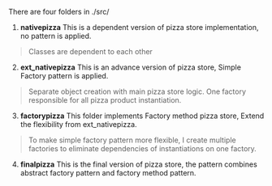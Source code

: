 There are four folders in ./src/

1. **nativepizza**
This is a dependent version of pizza store implementation, no pattern is applied. 
> Classes are dependent to each other

2. **ext_nativepizza**
This is an advance version of pizza store, Simple Factory pattern is applied.
> Separate object creation with main pizza store logic. One factory responsible for all pizza product instantiation.

3. **factorypizza**
This folder implements Factory method pizza store, Extend the flexibility from ext_nativepizza.
> To make simple factory pattern more flexible, I create multiple factories to eliminate dependencies of instantiations on one factory.

4. **finalpizza**
This is the final version of pizza store, the pattern combines abstract factory pattern and factory method pattern.
